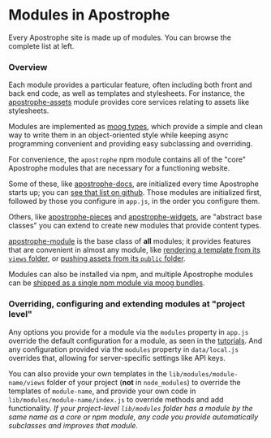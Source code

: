 # Modules in Apostrophe

Every Apostrophe site is made up of modules. You can browse the complete list at left.

### Overview

Each module provides a particular feature, often including both front and back end code, as well as templates and stylesheets. For instance, the [apostrophe-assets](apostrophe-assets/index.html) module provides core services relating to assets like stylesheets.

Modules are implemented as [moog types](../glossary.html#moog-type), which provide a simple and clean way to write them in an object-oriented style while keeping async programming convenient and providing easy subclassing and overriding.

For convenience, the `apostrophe` npm module contains all of the "core" Apostrophe modules that are necessary for a functioning website.

Some of these, like [apostrophe-docs](apostrophe-docs/index.html), are initialized every time Apostrophe starts up; you can [see that list on github](https://github.com/punkave/apostrophe/blob/master/defaults.js). Those modules are initialized first, followed by those you configure in `app.js`, in the order you configure them.

Others, like [apostrophe-pieces](apostrophe-pieces/index.html) and [apostrophe-widgets](apostrophe-widgets/index.html), are "abstract base classes" you can extend to create new modules that provide content types.

[apostrophe-module](apostrophe-module/index.html) is the base class of **all** modules; it provides features that are convenient in almost any module, like [rendering a template from its `views` folder](apostrophe-module/index.html#render), or [pushing assets from its `public` folder](apostrophe-module/index.html#push-asset).

Modules can also be installed via npm, and multiple Apostrophe modules can be [shipped as a single npm module via moog bundles](../more-modules.html).

### Overriding, configuring and extending modules at "project level"

Any options you provide for a module via the `modules` property in `app.js` override the default configuration for a module, as seen in the [tutorials](../tutorials/index.html). And any configuration provided via the `modules` property in `data/local.js` overrides that, allowing for server-specific settings like API keys.

You can also provide your own templates in the `lib/modules/module-name/views` folder of your project (**not** in `node_modules`) to override the templates of `module-name`, and provide your own code in `lib/modules/module-name/index.js` to override methods and add functionality. *If your project-level `lib/modules` folder has a module by the same name as a core or npm module, any code you provide automatically subclasses and improves that module.*

